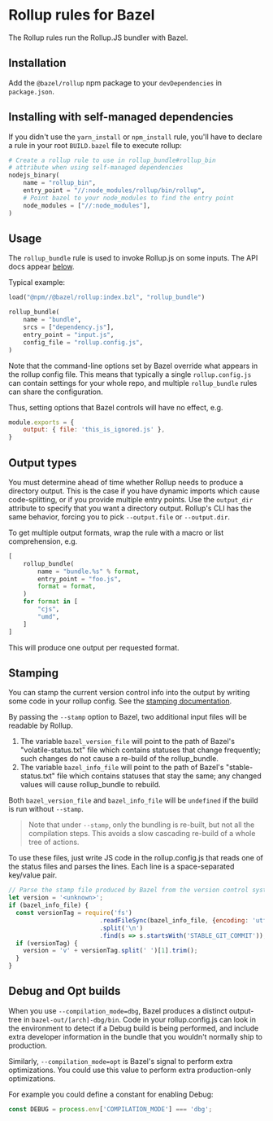 # Rollup rules for Bazel

The Rollup rules run the Rollup.JS bundler with Bazel.

## Installation

Add the `@bazel/rollup` npm package to your `devDependencies` in `package.json`.

## Installing with self-managed dependencies

If you didn't use the `yarn_install` or `npm_install` rule, you'll have to declare a rule in your root `BUILD.bazel` file to execute rollup:

```python
# Create a rollup rule to use in rollup_bundle#rollup_bin
# attribute when using self-managed dependencies
nodejs_binary(
    name = "rollup_bin",
    entry_point = "//:node_modules/rollup/bin/rollup",
    # Point bazel to your node_modules to find the entry point
    node_modules = ["//:node_modules"],
)
```

## Usage

The `rollup_bundle` rule is used to invoke Rollup.js on some inputs.
The API docs appear [below](#rollup_bundle).

Typical example:
```python
load("@npm//@bazel/rollup:index.bzl", "rollup_bundle")

rollup_bundle(
    name = "bundle",
    srcs = ["dependency.js"],
    entry_point = "input.js",
    config_file = "rollup.config.js",
)
```

Note that the command-line options set by Bazel override what appears in the rollup config file.
This means that typically a single `rollup.config.js` can contain settings for your whole repo,
and multiple `rollup_bundle` rules can share the configuration.

Thus, setting options that Bazel controls will have no effect, e.g.

```javascript
module.exports = {
    output: { file: 'this_is_ignored.js' },
}
```

## Output types

You must determine ahead of time whether Rollup needs to produce a directory output.
This is the case if you have dynamic imports which cause code-splitting, or if you
provide multiple entry points. Use the `output_dir` attribute to specify that you want a
directory output.
Rollup's CLI has the same behavior, forcing you to pick `--output.file` or `--output.dir`.

To get multiple output formats, wrap the rule with a macro or list comprehension, e.g.

```python
[
    rollup_bundle(
        name = "bundle.%s" % format,
        entry_point = "foo.js",
        format = format,
    )
    for format in [
        "cjs",
        "umd",
    ]
]
```

This will produce one output per requested format.

## Stamping

You can stamp the current version control info into the output by writing some code in your rollup config.
See the [stamping documentation](stamping).

By passing the `--stamp` option to Bazel, two additional input files will be readable by Rollup.

1. The variable `bazel_version_file` will point to the path of Bazel's "volatile-status.txt" file which contains
statuses that change frequently; such changes do not cause a re-build of the rollup_bundle.
2. The variable `bazel_info_file` will point to the path of Bazel's "stable-status.txt" file which contains
statuses that stay the same; any changed values will cause rollup_bundle to rebuild.

Both `bazel_version_file` and `bazel_info_file` will be `undefined` if the build is run without `--stamp`.

> Note that under `--stamp`, only the bundling is re-built, but not all the compilation steps.
> This avoids a slow cascading re-build of a whole tree of actions.

To use these files, just write JS code in the rollup.config.js that reads one of the status files and parses the lines.
Each line is a space-separated key/value pair.

```javascript
// Parse the stamp file produced by Bazel from the version control system
let version = '<unknown>';
if (bazel_info_file) {
  const versionTag = require('fs')
                         .readFileSync(bazel_info_file, {encoding: 'utf-8'})
                         .split('\n')
                         .find(s => s.startsWith('STABLE_GIT_COMMIT'));
  if (versionTag) {
    version = 'v' + versionTag.split(' ')[1].trim();
  }
}
```

## Debug and Opt builds

When you use `--compilation_mode=dbg`, Bazel produces a distinct output-tree in `bazel-out/[arch]-dbg/bin`.
Code in your rollup.config.js can look in the environment to detect if a Debug build is being performed,
and include extra developer information in the bundle that you wouldn't normally ship to production.

Similarly, `--compilation_mode=opt` is Bazel's signal to perform extra optimizations.
You could use this value to perform extra production-only optimizations.

For example you could define a constant for enabling Debug:

```javascript
const DEBUG = process.env['COMPILATION_MODE'] === 'dbg';
```
